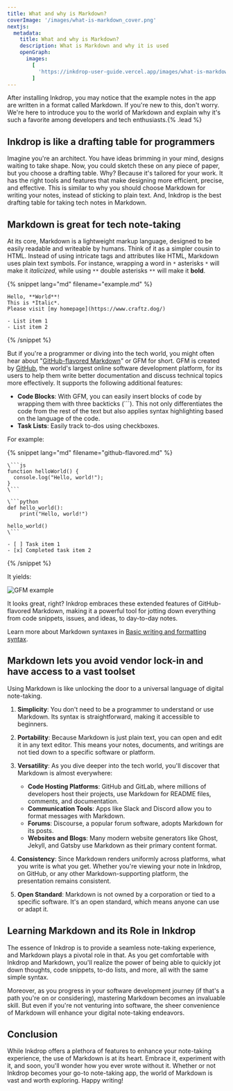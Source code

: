 ```yaml
---
title: What and why is Markdown?
coverImage: '/images/what-is-markdown_cover.png'
nextjs:
  metadata:
    title: What and why is Markdown?
    description: What is Markdown and why it is used
    openGraph:
      images:
        [
          'https://inkdrop-user-guide.vercel.app/images/what-is-markdown_cover.png',
        ]
---
```


After installing Inkdrop, you may notice that the example notes in the app are written in a format called Markdown. If you're new to this, don't worry. We're here to introduce you to the world of Markdown and explain why it's such a favorite among developers and tech enthusiasts.{% .lead %}

## Inkdrop is like a drafting table for programmers

Imagine you're an architect. You have ideas brimming in your mind, designs waiting to take shape.
Now, you could sketch these on any piece of paper, but you choose a drafting table.
Why? Because it's tailored for your work.
It has the right tools and features that make designing more efficient, precise, and effective.
This is similar to why you should choose Markdown for writing your notes, instead of sticking to plain text.
And, Inkdrop is the best drafting table for taking tech notes in Markdown.

## Markdown is great for tech note-taking

At its core, Markdown is a lightweight markup language, designed to be easily readable and writeable by humans. Think of it as a simpler cousin to HTML. Instead of using intricate tags and attributes like HTML, Markdown uses plain text symbols. For instance, wrapping a word in `*` asterisks `*` will make it _italicized_, while using `**` double asterisks `**` will make it **bold**.

{% snippet lang="md" filename="example.md" %}

```
Hello, **World**!
This is *Italic*.
Please visit [my homepage](https://www.craftz.dog/)

- List item 1
- List item 2
```

{% /snippet %}

But if you're a programmer or diving into the tech world, you might often hear about "[GitHub-flavored Markdown](https://docs.github.com/en/get-started/writing-on-github/getting-started-with-writing-and-formatting-on-github/basic-writing-and-formatting-syntax)" or GFM for short.
GFM is created by [GitHub](https://github.com/), the world's largest online software development platform, for its users to help them write better documentation and discuss technical topics more effectively.
It supports the following additional features:

- **Code Blocks**: With GFM, you can easily insert blocks of code by wrapping them with three backticks (\```). This not only differentiates the code from the rest of the text but also applies syntax highlighting based on the language of the code.
- **Task Lists**: Easily track to-dos using checkboxes.

For example:

{% snippet lang="md" filename="github-flavored.md" %}

````
\```js
function helloWorld() {
  console.log("Hello, world!");
}
\```

\```python
def hello_world():
    print("Hello, world!")

hello_world()
\```

- [ ] Task item 1
- [x] Completed task item 2
````

{% /snippet %}

It yields:

![GFM example](/images/what-is-markdown_gfm-example.png)

It looks great, right?
Inkdrop embraces these extended features of GitHub-flavored Markdown, making it a powerful tool for jotting down everything from code snippets, issues, and ideas, to day-to-day notes.

Learn more about Markdown syntaxes in [Basic writing and formatting syntax](/writing/basic-writing-and-formatting-syntax).

## Markdown lets you avoid vendor lock-in and have access to a vast toolset

Using Markdown is like unlocking the door to a universal language of digital note-taking.

1. **Simplicity**: You don't need to be a programmer to understand or use Markdown. Its syntax is straightforward, making it accessible to beginners.

2. **Portability**: Because Markdown is just plain text, you can open and edit it in any text editor. This means your notes, documents, and writings are not tied down to a specific software or platform.

3. **Versatility**: As you dive deeper into the tech world, you'll discover that Markdown is almost everywhere:

   - **Code Hosting Platforms**: GitHub and GitLab, where millions of developers host their projects, use Markdown for README files, comments, and documentation.
   - **Communication Tools**: Apps like Slack and Discord allow you to format messages with Markdown.
   - **Forums**: Discourse, a popular forum software, adopts Markdown for its posts.
   - **Websites and Blogs**: Many modern website generators like Ghost, Jekyll, and Gatsby use Markdown as their primary content format.

4. **Consistency**: Since Markdown renders uniformly across platforms, what you write is what you get. Whether you're viewing your note in Inkdrop, on GitHub, or any other Markdown-supporting platform, the presentation remains consistent.

5. **Open Standard**: Markdown is not owned by a corporation or tied to a specific software. It's an open standard, which means anyone can use or adapt it.

## Learning Markdown and its Role in Inkdrop

The essence of Inkdrop is to provide a seamless note-taking experience, and Markdown plays a pivotal role in that. As you get comfortable with Inkdrop and Markdown, you'll realize the power of being able to quickly jot down thoughts, code snippets, to-do lists, and more, all with the same simple syntax.

Moreover, as you progress in your software development journey (if that's a path you're on or considering), mastering Markdown becomes an invaluable skill. But even if you're not venturing into software, the sheer convenience of Markdown will enhance your digital note-taking endeavors.

## Conclusion

While Inkdrop offers a plethora of features to enhance your note-taking experience, the use of Markdown is at its heart. Embrace it, experiment with it, and soon, you'll wonder how you ever wrote without it. Whether or not Inkdrop becomes your go-to note-taking app, the world of Markdown is vast and worth exploring. Happy writing!
